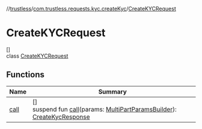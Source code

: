 //[trustless](../../../index.md)/[com.trustless.requests.kyc.createKyc](../index.md)/[CreateKYCRequest](index.md)

# CreateKYCRequest

[]\
class [CreateKYCRequest](index.md)

## Functions

| Name | Summary |
|---|---|
| [call](call.md) | []<br>suspend fun [call](call.md)(params: [MultiPartParamsBuilder](../../com.trustless.params/-multi-part-params-builder/index.md)): [CreateKycResponse](../-create-kyc-response/index.md) |
